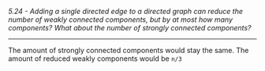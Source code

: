 *5.24 - Adding a single directed edge to a directed graph can reduce the number of weakly connected components, but by at most how many components? What about the number of strongly connected components?*  
***
The amount of strongly connected components would stay the same. The amount of reduced weakly components would be `n/3`
